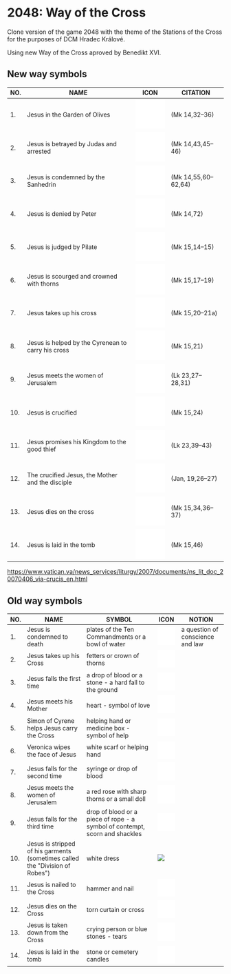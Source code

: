# 2048: Way of the Cross

Clone version of the game 2048 with the theme of the Stations of the Cross for the purposes of DCM Hradec Králové.

Using new Way of the Cross aproved by Benedikt XVI.

## New way symbols

| NO. | NAME                                               | ICON              | CITATION            |
| --- | -------------------------------------------------- | ----------------- | ------------------- |
| 1.  | Jesus in the Garden of Olives                      | ![](icons/01.svg) | (Mk 14,32–36)       |
| 2.  | Jesus is betrayed by Judas and arrested            | ![](icons/02.svg) | (Mk 14,43,45–46)    |
| 3.  | Jesus is condemned by the Sanhedrin                | ![](icons/03.svg) | (Mk 14,55,60–62,64) |
| 4.  | Jesus is denied by Peter                           | ![](icons/04.svg) | (Mk 14,72)          |
| 5.  | Jesus is judged by Pilate                          | ![](icons/05.svg) | (Mk 15,14–15)       |
| 6.  | Jesus is scourged and crowned with thorns          | ![](icons/06.svg) | (Mk 15,17–19)       |
| 7.  | Jesus takes up his cross                           | ![](icons/07.svg) | (Mk 15,20–21a)      |
| 8.  | Jesus is helped by the Cyrenean to carry his cross | ![](icons/08.svg) | (Mk 15,21)          |
| 9.  | Jesus meets the women of Jerusalem                 | ![](icons/09.svg) | (Lk 23,27–28,31)    |
| 10. | Jesus is crucified                                 | ![](icons/10.svg) | (Mk 15,24)          |
| 11. | Jesus promises his Kingdom to the good thief       | ![](icons/11.svg) | (Lk 23,39–43)       |
| 12. | The crucified Jesus, the Mother and the disciple   | ![](icons/12.svg) | (Jan, 19,26–27)     |
| 13. | Jesus dies on the cross                            | ![](icons/13.svg) | (Mk 15,34,36–37)    |
| 14. | Jesus is laid in the tomb                          | ![](icons/14.svg) | (Mk 15,46)          |

https://www.vatican.va/news_services/liturgy/2007/documents/ns_lit_doc_20070406_via-crucis_en.html



## Old way symbols

| NO. | NAME                                                                         | SYMBOL                                                                      | ICON                  | NOTION                           |
| --- | ---------------------------------------------------------------------------- | --------------------------------------------------------------------------- | --------------------- | -------------------------------- |
| 1.  | Jesus is condemned to death                                                  | plates of the Ten Commandments or a bowl of water                           | ![](icons/old/01.svg) | a question of conscience and law |
| 2.  | Jesus takes up his Cross                                                     | fetters or crown of thorns                                                  | ![](icons/old/02.svg) |                                  |
| 3.  | Jesus falls the first time                                                   | a drop of blood or a stone - a hard fall to the ground                      | ![](icons/old/03.svg) |                                  |
| 4.  | Jesus meets his Mother                                                       | heart - symbol of love                                                      | ![](icons/old/04.svg) |                                  |
| 5.  | Simon of Cyrene helps Jesus carry the Cross                                  | helping hand or medicine box - symbol of help                               | ![](icons/old/05.svg) |                                  |
| 6.  | Veronica wipes the face of Jesus                                             | white scarf or helping hand                                                 | ![](icons/old/06.svg) |                                  |
| 7.  | Jesus falls for the second time                                              | syringe or drop of blood                                                    | ![](icons/old/07.svg) |                                  |
| 8.  | Jesus meets the women of Jerusalem                                           | a red rose with sharp thorns or a small doll                                | ![](icons/old/08.svg) |                                  |
| 9.  | Jesus falls for the third time                                               | drop of blood or a piece of rope - a symbol of contempt, scorn and shackles | ![](icons/old/09.svg) |                                  |
| 10. | Jesus is stripped of his garments (sometimes called the "Division of Robes") | white dress                                                                 | ![](icons/old/10.svg) |                                  |
| 11. | Jesus is nailed to the Cross                                                 | hammer and nail                                                             | ![](icons/old/11.svg) |                                  |
| 12. | Jesus dies on the Cross                                                      | torn curtain or cross                                                       | ![](icons/old/12.svg) |                                  |
| 13. | Jesus is taken down from the Cross                                           | crying person or blue stones - tears                                        | ![](icons/old/13.svg) |                                  |
| 14. | Jesus is laid in the tomb                                                    | stone or cemetery candles                                                   | ![](icons/old/14.svg) |                                  |

